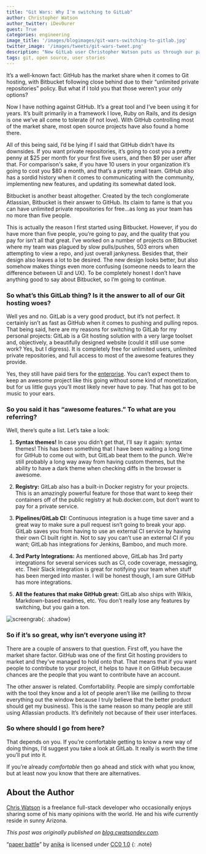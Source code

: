 ```yaml
---
title: "Git Wars: Why I'm switching to GitLab"
author: Christopher Watson
author_twitter: iDev0urer
guest: True
categories: engineering
image_title: '/images/blogimages/git-wars-switching-to-gitlab.jpg'
twitter_image: '/images/tweets/git-wars-tweet.png'
description: "New GitLab user Christopher Watson puts us through our paces and weighs up his Git hosting options."
tags: git, open source, user stories
---
```


It’s a well-known fact: GitHub has the market share when it comes to Git hosting, with Bitbucket following close behind due to their “unlimited private repositories” policy. But what if I told you that those weren’t your only options?

<!-- more -->

Now I have nothing against GitHub. It’s a great tool and I’ve been using it for years. It’s built primarily in a framework I love, Ruby on Rails, and its design is one we’ve all come to tolerate (if not love). With GitHub controlling most of the market share, most open source projects have also found a home there.

All of this being said, I’d be lying if I said that GitHub didn’t have its downsides. If you want private repositories, it’s going to cost you a pretty penny at $25 per month for your first five users, and then $9 per user after that. For comparison's sake, if you have 10 users in your organization it’s going to cost you $80 a month, and that’s a pretty small team. GitHub also has a sordid history when it comes to communicating with the community, implementing new features, and updating its somewhat dated look.

Bitbucket is another beast altogether. Created by the tech conglomerate Atlassian, Bitbucket is their answer to GitHub. Its claim to fame is that you can have unlimited private repositories for free…as long as your team has no more than five people.

This is actually the reason I first started using Bitbucket. However, if you do have more than five people, you’re going to pay, and the quality that you pay for isn’t all that great. I’ve worked on a number of projects on Bitbucket where my team was plagued by slow pulls/pushes, 503 errors when attempting to view a repo, and just overall jankyness. Besides that, their design also leaves a lot to be desired. The new design looks better, but also somehow makes things even more confusing (someone needs to learn the difference between UI and UX). To be completely honest I don’t have anything good to say about Bitbucket, so I’m going to continue.

### So what’s this GitLab thing? Is it the answer to all of our Git hosting woes?

Well yes and no. GitLab is a very good product, but it’s not perfect. It certainly isn’t as fast as GitHub when it comes to pushing and pulling repos. That being said, here are my reasons for switching to GitLab for my personal projects: GitLab is a Git hosting solution with a very large toolset and, objectively, a beautifully designed website (could it still use some work? Yes, but I digress). It is completely free for unlimited users, unlimited private repositories, and full access to most of the awesome features they provide.

Yes, they still have paid tiers for the [enterprise](/enterprise/). You can’t expect them to keep an awesome project like this going without some kind of monetization, but for us little guys you’ll most likely never have to pay. That has got to be music to your ears.

### So you said it has “awesome features.” To what are you referring?

Well, there’s quite a list. Let’s take a look:

1. **Syntax themes!** In case you didn’t get that, I’ll say it again: syntax themes! This has been something that I have been waiting a long time for GitHub to come out with, but GitLab beat them to the punch. We’re still probably a long way away from having custom themes, but the ability to have a dark theme when checking diffs in the browser is awesome.

1. **Registry:** GitLab also has a built-in Docker registry for your projects. This is an amazingly powerful feature for those that want to keep their containers off of the public registry at hub.docker.com, but don’t want to pay for a private service.

1. **Pipelines/GitLab CI:** Continuous integration is a huge time saver and a great way to make sure a pull request isn’t going to break your app. GitLab saves you from having to use an external CI service by having their own CI built right in. Not to say you can’t use an external CI if you want; GitLab has integrations for Jenkins, Bamboo, and much more.

1. **3rd Party Integrations:** As mentioned above, GitLab has 3rd party integrations for several services such as CI, code coverage, messaging, etc. Their Slack integration is great for notifying your team when stuff has been merged into master. I will be honest though, I am sure GitHub has more integrations.

1. **All the features that make GitHub great:** GitLab also ships with Wikis, Markdown-based readmes, etc. You don’t really lose any features by switching, but you gain a ton.

![screengrab](/images/blogimages/git-wars-2.png){: .shadow}<br>

### So if it’s so great, why isn’t everyone using it?

There are a couple of answers to that question. First off, you have the market share factor. GitHub was one of the first Git hosting providers to market and they’ve managed to hold onto that. That means that if you want people to contribute to your project, it helps to have it on GitHub because chances are the people that you want to contribute have an account.

The other answer is related. Comfortability. People are simply comfortable with the tool they know and a lot of people aren’t like me (willing to throw everything out the window because I truly believe that the better product should get my business). This is the same reason so many people are still using Atlassian products. It’s definitely not because of their user interfaces.

### So where should I go from here?

That depends on you. If you’re comfortable getting to know a new way of doing things, I’d suggest you take a look at GitLab. It really is worth the time you’ll put into it.

If you’re already *comfortable* then go ahead and stick with what you know, but at least now you know that there are alternatives.

## About the Author

[Chris Watson](https://twitter.com/idev0urer) is a freelance full-stack developer who occasionally enjoys sharing some of his many opinions with the world. He and his wife currently reside in sunny Arizona.

_This post was originally published on [blog.cwatsondev.com](https://blog.cwatsondev.com/git-wars-why-im-switching-to-gitlab/)._

“[paper battle](https://www.flickr.com/photos/die_ani/9024130/)” by [anika](https://www.flickr.com/photos/die_ani/) is licensed under [CC0 1.0](https://creativecommons.org/publicdomain/zero/1.0/)
{: .note}
